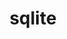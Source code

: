 ---
title: "sqlite"
layout: cache
categories: [package, v0.23.0]
meta: {"versions": ["3.46.0"], "compilers": ["apple-clang@=15.0.0", "cce@=15.0.1", "gcc@=10.2.1", "gcc@=11.1.0", "gcc@=11.4.0", "gcc@=12.3.0", "gcc@=12.4.0", "gcc@=13.2.0", "gcc@=7.3.1", "gcc@=7.5.0", "gcc@=9.4.0", "oneapi@=2024.1.0", "oneapi@=2024.2.1"], "oss": ["amzn2", "centos7", "rhel8", "ubuntu18.04", "ubuntu20.04", "ubuntu22.04", "ubuntu24.04", "ventura"], "platforms": ["darwin", "linux"], "targets": ["aarch64", "neoverse_n1", "neoverse_v1", "neoverse_v2", "ppc64le", "x86_64_v3", "x86_64_v4", "zen4"], "stacks": ["aws-isc", "aws-isc-aarch64", "aws-pcluster-neoverse_v1", "aws-pcluster-x86_64_v4", "build_systems", "data-vis-sdk", "developer-tools-manylinux2014", "e4s", "e4s-cray-rhel", "e4s-neoverse-v2", "e4s-neoverse_v1", "e4s-oneapi", "e4s-power", "e4s-rocm-external", "ml-darwin-aarch64-mps", "ml-linux-aarch64-cpu", "ml-linux-aarch64-cuda", "ml-linux-x86_64-cpu", "ml-linux-x86_64-cuda", "ml-linux-x86_64-rocm", "radiuss", "radiuss-aws", "radiuss-aws-aarch64", "root", "tutorial"], "num_specs": 29, "num_specs_by_stack": {"root": 29, "ml-darwin-aarch64-mps": 1, "aws-isc-aarch64": 2, "radiuss-aws-aarch64": 2, "aws-pcluster-neoverse_v1": 2, "aws-pcluster-x86_64_v4": 4, "aws-isc": 1, "radiuss-aws": 1, "developer-tools-manylinux2014": 1, "e4s-cray-rhel": 1, "radiuss": 2, "build_systems": 1, "e4s-power": 2, "data-vis-sdk": 2, "e4s-neoverse_v1": 2, "e4s-neoverse-v2": 2, "e4s-rocm-external": 1, "e4s": 2, "tutorial": 2, "e4s-oneapi": 2, "ml-linux-aarch64-cuda": 1, "ml-linux-aarch64-cpu": 1, "ml-linux-x86_64-cuda": 1, "ml-linux-x86_64-cpu": 1, "ml-linux-x86_64-rocm": 1}}
spec_details: [{"hash": "7ptibmgtv42gm67mxdwp2x3mczgphzvd", "compiler": "apple-clang@=15.0.0", "versions": ["3.46.0"], "os": "ventura", "platform": "darwin", "target": "aarch64", "variants": ["build_system=autotools", "+column_metadata", "+dynamic_extensions", "+fts", "~functions", "+rtree"], "stacks": ["root", "ml-darwin-aarch64-mps"], "size": "-", "tarball": "https://binaries.spack.io/v0.23.0/build_cache/darwin-ventura-aarch64/apple-clang-15.0.0/sqlite-3.46.0/darwin-ventura-aarch64-apple-clang-15.0.0-sqlite-3.46.0-7ptibmgtv42gm67mxdwp2x3mczgphzvd.spack"}, {"hash": "rqsldkn5wtcsvr6gwjhquhf3f3sxfexj", "compiler": "gcc@=7.3.1", "versions": ["3.46.0"], "os": "amzn2", "platform": "linux", "target": "aarch64", "variants": ["build_system=autotools", "+column_metadata", "+dynamic_extensions", "+fts", "~functions", "+rtree"], "stacks": ["aws-isc-aarch64", "radiuss-aws-aarch64", "root"], "size": "-", "tarball": "https://binaries.spack.io/v0.23.0/build_cache/linux-amzn2-aarch64/gcc-7.3.1/sqlite-3.46.0/linux-amzn2-aarch64-gcc-7.3.1-sqlite-3.46.0-rqsldkn5wtcsvr6gwjhquhf3f3sxfexj.spack"}, {"hash": "opqh7zxodzdlewrfrntts66ci2m3estm", "compiler": "gcc@=12.4.0", "versions": ["3.46.0"], "os": "amzn2", "platform": "linux", "target": "neoverse_n1", "variants": ["build_system=autotools", "+column_metadata", "+dynamic_extensions", "+fts", "~functions", "+rtree"], "stacks": ["root", "aws-pcluster-neoverse_v1"], "size": "-", "tarball": "https://binaries.spack.io/v0.23.0/build_cache/linux-amzn2-neoverse_n1/gcc-12.4.0/sqlite-3.46.0/linux-amzn2-neoverse_n1-gcc-12.4.0-sqlite-3.46.0-opqh7zxodzdlewrfrntts66ci2m3estm.spack"}, {"hash": "r4w5jpeiaa7ed6brsm7zah2nsmw3w2vt", "compiler": "gcc@=7.3.1", "versions": ["3.46.0"], "os": "amzn2", "platform": "linux", "target": "neoverse_n1", "variants": ["build_system=autotools", "+column_metadata", "+dynamic_extensions", "+fts", "~functions", "+rtree"], "stacks": ["aws-isc-aarch64", "radiuss-aws-aarch64", "root"], "size": "-", "tarball": "https://binaries.spack.io/v0.23.0/build_cache/linux-amzn2-neoverse_n1/gcc-7.3.1/sqlite-3.46.0/linux-amzn2-neoverse_n1-gcc-7.3.1-sqlite-3.46.0-r4w5jpeiaa7ed6brsm7zah2nsmw3w2vt.spack"}, {"hash": "f6uj5uuswse3dxeh5hr2vopbtix6p3ni", "compiler": "gcc@=12.4.0", "versions": ["3.46.0"], "os": "amzn2", "platform": "linux", "target": "neoverse_v1", "variants": ["build_system=autotools", "+column_metadata", "+dynamic_extensions", "+fts", "~functions", "+rtree"], "stacks": ["root", "aws-pcluster-neoverse_v1"], "size": "-", "tarball": "https://binaries.spack.io/v0.23.0/build_cache/linux-amzn2-neoverse_v1/gcc-12.4.0/sqlite-3.46.0/linux-amzn2-neoverse_v1-gcc-12.4.0-sqlite-3.46.0-f6uj5uuswse3dxeh5hr2vopbtix6p3ni.spack"}, {"hash": "xzxgcrodn6evudzaqmbujsvmgq2ylwbt", "compiler": "gcc@=12.4.0", "versions": ["3.46.0"], "os": "amzn2", "platform": "linux", "target": "x86_64_v3", "variants": ["build_system=autotools", "+column_metadata", "+dynamic_extensions", "+fts", "~functions", "+rtree"], "stacks": ["aws-pcluster-x86_64_v4", "root"], "size": "-", "tarball": "https://binaries.spack.io/v0.23.0/build_cache/linux-amzn2-x86_64_v3/gcc-12.4.0/sqlite-3.46.0/linux-amzn2-x86_64_v3-gcc-12.4.0-sqlite-3.46.0-xzxgcrodn6evudzaqmbujsvmgq2ylwbt.spack"}, {"hash": "xmwk27ogkoiyz46ajycxp65xstk744ew", "compiler": "gcc@=7.3.1", "versions": ["3.46.0"], "os": "amzn2", "platform": "linux", "target": "x86_64_v3", "variants": ["build_system=autotools", "+column_metadata", "+dynamic_extensions", "+fts", "~functions", "+rtree"], "stacks": ["aws-isc", "root", "radiuss-aws"], "size": "-", "tarball": "https://binaries.spack.io/v0.23.0/build_cache/linux-amzn2-x86_64_v3/gcc-7.3.1/sqlite-3.46.0/linux-amzn2-x86_64_v3-gcc-7.3.1-sqlite-3.46.0-xmwk27ogkoiyz46ajycxp65xstk744ew.spack"}, {"hash": "lxrwv3snozdw7wysjavh4trfkbg5tqem", "compiler": "oneapi@=2024.1.0", "versions": ["3.46.0"], "os": "amzn2", "platform": "linux", "target": "x86_64_v3", "variants": ["build_system=autotools", "+column_metadata", "+dynamic_extensions", "+fts", "~functions", "+rtree"], "stacks": ["aws-pcluster-x86_64_v4", "root"], "size": "-", "tarball": "https://binaries.spack.io/v0.23.0/build_cache/linux-amzn2-x86_64_v3/oneapi-2024.1.0/sqlite-3.46.0/linux-amzn2-x86_64_v3-oneapi-2024.1.0-sqlite-3.46.0-lxrwv3snozdw7wysjavh4trfkbg5tqem.spack"}, {"hash": "6blntgaevt7z4mtrp4mwstkdganxv2id", "compiler": "gcc@=12.4.0", "versions": ["3.46.0"], "os": "amzn2", "platform": "linux", "target": "x86_64_v4", "variants": ["build_system=autotools", "+column_metadata", "+dynamic_extensions", "+fts", "~functions", "+rtree"], "stacks": ["aws-pcluster-x86_64_v4", "root"], "size": "-", "tarball": "https://binaries.spack.io/v0.23.0/build_cache/linux-amzn2-x86_64_v4/gcc-12.4.0/sqlite-3.46.0/linux-amzn2-x86_64_v4-gcc-12.4.0-sqlite-3.46.0-6blntgaevt7z4mtrp4mwstkdganxv2id.spack"}, {"hash": "nqdy35xuq46ov3get3jqylzt2ssgjwwo", "compiler": "oneapi@=2024.1.0", "versions": ["3.46.0"], "os": "amzn2", "platform": "linux", "target": "x86_64_v4", "variants": ["build_system=autotools", "+column_metadata", "+dynamic_extensions", "+fts", "~functions", "+rtree"], "stacks": ["aws-pcluster-x86_64_v4", "root"], "size": "-", "tarball": "https://binaries.spack.io/v0.23.0/build_cache/linux-amzn2-x86_64_v4/oneapi-2024.1.0/sqlite-3.46.0/linux-amzn2-x86_64_v4-oneapi-2024.1.0-sqlite-3.46.0-nqdy35xuq46ov3get3jqylzt2ssgjwwo.spack"}, {"hash": "3hacg53eizpf3fxb4fn6offzftw5ivo2", "compiler": "gcc@=10.2.1", "versions": ["3.46.0"], "os": "centos7", "platform": "linux", "target": "x86_64_v3", "variants": ["build_system=autotools", "+column_metadata", "+dynamic_extensions", "+fts", "~functions", "+rtree"], "stacks": ["root", "developer-tools-manylinux2014"], "size": "-", "tarball": "https://binaries.spack.io/v0.23.0/build_cache/linux-centos7-x86_64_v3/gcc-10.2.1/sqlite-3.46.0/linux-centos7-x86_64_v3-gcc-10.2.1-sqlite-3.46.0-3hacg53eizpf3fxb4fn6offzftw5ivo2.spack"}, {"hash": "3dzo4ryby5ddhs7mgbdhrk6uu4lmckdk", "compiler": "cce@=15.0.1", "versions": ["3.46.0"], "os": "rhel8", "platform": "linux", "target": "zen4", "variants": ["build_system=autotools", "+column_metadata", "+dynamic_extensions", "+fts", "~functions", "+rtree"], "stacks": ["e4s-cray-rhel", "root"], "size": "-", "tarball": "https://binaries.spack.io/v0.23.0/build_cache/linux-rhel8-zen4/cce-15.0.1/sqlite-3.46.0/linux-rhel8-zen4-cce-15.0.1-sqlite-3.46.0-3dzo4ryby5ddhs7mgbdhrk6uu4lmckdk.spack"}, {"hash": "qjpabl5inwz3nud3zzauufz4cwxqstue", "compiler": "gcc@=7.5.0", "versions": ["3.46.0"], "os": "ubuntu18.04", "platform": "linux", "target": "x86_64_v3", "variants": ["build_system=autotools", "+column_metadata", "+dynamic_extensions", "+fts", "~functions", "+rtree"], "stacks": ["root", "radiuss", "build_systems"], "size": "-", "tarball": "https://binaries.spack.io/v0.23.0/build_cache/linux-ubuntu18.04-x86_64_v3/gcc-7.5.0/sqlite-3.46.0/linux-ubuntu18.04-x86_64_v3-gcc-7.5.0-sqlite-3.46.0-qjpabl5inwz3nud3zzauufz4cwxqstue.spack"}, {"hash": "5jd236xgcnt3npzmaaarpszqq676osk7", "compiler": "gcc@=7.5.0", "versions": ["3.46.0"], "os": "ubuntu18.04", "platform": "linux", "target": "x86_64_v3", "variants": ["build_system=autotools", "+column_metadata", "+dynamic_extensions", "+fts", "~functions", "+rtree"], "stacks": ["root", "radiuss"], "size": "-", "tarball": "https://binaries.spack.io/v0.23.0/build_cache/linux-ubuntu18.04-x86_64_v3/gcc-7.5.0/sqlite-3.46.0/linux-ubuntu18.04-x86_64_v3-gcc-7.5.0-sqlite-3.46.0-5jd236xgcnt3npzmaaarpszqq676osk7.spack"}, {"hash": "afcyo6ifveisf2m2qzafsnqmbzuvjprj", "compiler": "gcc@=9.4.0", "versions": ["3.46.0"], "os": "ubuntu20.04", "platform": "linux", "target": "ppc64le", "variants": ["build_system=autotools", "+column_metadata", "+dynamic_extensions", "+fts", "~functions", "+rtree"], "stacks": ["e4s-power", "root"], "size": "-", "tarball": "https://binaries.spack.io/v0.23.0/build_cache/linux-ubuntu20.04-ppc64le/gcc-9.4.0/sqlite-3.46.0/linux-ubuntu20.04-ppc64le-gcc-9.4.0-sqlite-3.46.0-afcyo6ifveisf2m2qzafsnqmbzuvjprj.spack"}, {"hash": "3ap2m7jwvjghsad52kynqnroe5ywx7vj", "compiler": "gcc@=9.4.0", "versions": ["3.46.0"], "os": "ubuntu20.04", "platform": "linux", "target": "ppc64le", "variants": ["build_system=autotools", "+column_metadata", "+dynamic_extensions", "+fts", "~functions", "+rtree"], "stacks": ["e4s-power", "root"], "size": "-", "tarball": "https://binaries.spack.io/v0.23.0/build_cache/linux-ubuntu20.04-ppc64le/gcc-9.4.0/sqlite-3.46.0/linux-ubuntu20.04-ppc64le-gcc-9.4.0-sqlite-3.46.0-3ap2m7jwvjghsad52kynqnroe5ywx7vj.spack"}, {"hash": "loumgf3nm7lc277weibk4rvej2eicc4o", "compiler": "gcc@=11.1.0", "versions": ["3.46.0"], "os": "ubuntu20.04", "platform": "linux", "target": "x86_64_v3", "variants": ["build_system=autotools", "+column_metadata", "+dynamic_extensions", "+fts", "~functions", "+rtree"], "stacks": ["data-vis-sdk", "root"], "size": "-", "tarball": "https://binaries.spack.io/v0.23.0/build_cache/linux-ubuntu20.04-x86_64_v3/gcc-11.1.0/sqlite-3.46.0/linux-ubuntu20.04-x86_64_v3-gcc-11.1.0-sqlite-3.46.0-loumgf3nm7lc277weibk4rvej2eicc4o.spack"}, {"hash": "viggncdskrzcrkgm7yndz47fa5j7xy6n", "compiler": "gcc@=11.1.0", "versions": ["3.46.0"], "os": "ubuntu20.04", "platform": "linux", "target": "x86_64_v3", "variants": ["build_system=autotools", "+column_metadata", "+dynamic_extensions", "+fts", "~functions", "+rtree"], "stacks": ["data-vis-sdk", "root"], "size": "-", "tarball": "https://binaries.spack.io/v0.23.0/build_cache/linux-ubuntu20.04-x86_64_v3/gcc-11.1.0/sqlite-3.46.0/linux-ubuntu20.04-x86_64_v3-gcc-11.1.0-sqlite-3.46.0-viggncdskrzcrkgm7yndz47fa5j7xy6n.spack"}, {"hash": "yaebu7m4k4kzqmwurv4bkjsxaztgpevd", "compiler": "gcc@=11.4.0", "versions": ["3.46.0"], "os": "ubuntu22.04", "platform": "linux", "target": "neoverse_v1", "variants": ["build_system=autotools", "+column_metadata", "+dynamic_extensions", "+fts", "~functions", "+rtree"], "stacks": ["root", "e4s-neoverse_v1"], "size": "-", "tarball": "https://binaries.spack.io/v0.23.0/build_cache/linux-ubuntu22.04-neoverse_v1/gcc-11.4.0/sqlite-3.46.0/linux-ubuntu22.04-neoverse_v1-gcc-11.4.0-sqlite-3.46.0-yaebu7m4k4kzqmwurv4bkjsxaztgpevd.spack"}, {"hash": "aufl4shqud332kssdokleg22747xv6iz", "compiler": "gcc@=11.4.0", "versions": ["3.46.0"], "os": "ubuntu22.04", "platform": "linux", "target": "neoverse_v1", "variants": ["build_system=autotools", "+column_metadata", "+dynamic_extensions", "+fts", "~functions", "+rtree"], "stacks": ["root", "e4s-neoverse_v1"], "size": "-", "tarball": "https://binaries.spack.io/v0.23.0/build_cache/linux-ubuntu22.04-neoverse_v1/gcc-11.4.0/sqlite-3.46.0/linux-ubuntu22.04-neoverse_v1-gcc-11.4.0-sqlite-3.46.0-aufl4shqud332kssdokleg22747xv6iz.spack"}, {"hash": "ffjjwhdy2fzgnkmpckunulfzptsaljiv", "compiler": "gcc@=11.4.0", "versions": ["3.46.0"], "os": "ubuntu22.04", "platform": "linux", "target": "neoverse_v2", "variants": ["build_system=autotools", "+column_metadata", "+dynamic_extensions", "+fts", "~functions", "+rtree"], "stacks": ["root", "e4s-neoverse-v2"], "size": "-", "tarball": "https://binaries.spack.io/v0.23.0/build_cache/linux-ubuntu22.04-neoverse_v2/gcc-11.4.0/sqlite-3.46.0/linux-ubuntu22.04-neoverse_v2-gcc-11.4.0-sqlite-3.46.0-ffjjwhdy2fzgnkmpckunulfzptsaljiv.spack"}, {"hash": "7236mhv34udizmpi7smjkr74ab762wxf", "compiler": "gcc@=11.4.0", "versions": ["3.46.0"], "os": "ubuntu22.04", "platform": "linux", "target": "neoverse_v2", "variants": ["build_system=autotools", "+column_metadata", "+dynamic_extensions", "+fts", "~functions", "+rtree"], "stacks": ["root", "e4s-neoverse-v2"], "size": "-", "tarball": "https://binaries.spack.io/v0.23.0/build_cache/linux-ubuntu22.04-neoverse_v2/gcc-11.4.0/sqlite-3.46.0/linux-ubuntu22.04-neoverse_v2-gcc-11.4.0-sqlite-3.46.0-7236mhv34udizmpi7smjkr74ab762wxf.spack"}, {"hash": "ogdosm6dqmim5545dvloiyn5nvydhfra", "compiler": "gcc@=11.4.0", "versions": ["3.46.0"], "os": "ubuntu22.04", "platform": "linux", "target": "x86_64_v3", "variants": ["build_system=autotools", "+column_metadata", "+dynamic_extensions", "+fts", "~functions", "+rtree"], "stacks": ["e4s-rocm-external", "root", "e4s", "tutorial"], "size": "-", "tarball": "https://binaries.spack.io/v0.23.0/build_cache/linux-ubuntu22.04-x86_64_v3/gcc-11.4.0/sqlite-3.46.0/linux-ubuntu22.04-x86_64_v3-gcc-11.4.0-sqlite-3.46.0-ogdosm6dqmim5545dvloiyn5nvydhfra.spack"}, {"hash": "4amglhlsn7h7tulpodtx2cpdy6zdotph", "compiler": "gcc@=11.4.0", "versions": ["3.46.0"], "os": "ubuntu22.04", "platform": "linux", "target": "x86_64_v3", "variants": ["build_system=autotools", "+column_metadata", "+dynamic_extensions", "+fts", "~functions", "+rtree"], "stacks": ["e4s", "root"], "size": "-", "tarball": "https://binaries.spack.io/v0.23.0/build_cache/linux-ubuntu22.04-x86_64_v3/gcc-11.4.0/sqlite-3.46.0/linux-ubuntu22.04-x86_64_v3-gcc-11.4.0-sqlite-3.46.0-4amglhlsn7h7tulpodtx2cpdy6zdotph.spack"}, {"hash": "zamnrg6vbwtzdknvmqz5gej5z7p5yzax", "compiler": "oneapi@=2024.2.1", "versions": ["3.46.0"], "os": "ubuntu22.04", "platform": "linux", "target": "x86_64_v3", "variants": ["build_system=autotools", "+column_metadata", "+dynamic_extensions", "+fts", "~functions", "+rtree"], "stacks": ["root", "e4s-oneapi"], "size": "-", "tarball": "https://binaries.spack.io/v0.23.0/build_cache/linux-ubuntu22.04-x86_64_v3/oneapi-2024.2.1/sqlite-3.46.0/linux-ubuntu22.04-x86_64_v3-oneapi-2024.2.1-sqlite-3.46.0-zamnrg6vbwtzdknvmqz5gej5z7p5yzax.spack"}, {"hash": "kakjbi7r4x4mmkseya6skw3v3tcoditq", "compiler": "oneapi@=2024.2.1", "versions": ["3.46.0"], "os": "ubuntu22.04", "platform": "linux", "target": "x86_64_v3", "variants": ["build_system=autotools", "+column_metadata", "+dynamic_extensions", "+fts", "~functions", "+rtree"], "stacks": ["root", "e4s-oneapi"], "size": "-", "tarball": "https://binaries.spack.io/v0.23.0/build_cache/linux-ubuntu22.04-x86_64_v3/oneapi-2024.2.1/sqlite-3.46.0/linux-ubuntu22.04-x86_64_v3-oneapi-2024.2.1-sqlite-3.46.0-kakjbi7r4x4mmkseya6skw3v3tcoditq.spack"}, {"hash": "b63y5mxrvtgp35ruiertnxzrnwzoxk44", "compiler": "gcc@=12.3.0", "versions": ["3.46.0"], "os": "ubuntu22.04", "platform": "linux", "target": "x86_64_v3", "variants": ["build_system=autotools", "+column_metadata", "+dynamic_extensions", "+fts", "~functions", "+rtree"], "stacks": ["root", "tutorial"], "size": "-", "tarball": "https://binaries.spack.io/v0.23.0/build_cache/linux-ubuntu22.04-x86_64_v3/gcc-12.3.0/sqlite-3.46.0/linux-ubuntu22.04-x86_64_v3-gcc-12.3.0-sqlite-3.46.0-b63y5mxrvtgp35ruiertnxzrnwzoxk44.spack"}, {"hash": "ayytpbn54bal6dz5men2632jnuethjhk", "compiler": "gcc@=13.2.0", "versions": ["3.46.0"], "os": "ubuntu24.04", "platform": "linux", "target": "aarch64", "variants": ["build_system=autotools", "+column_metadata", "+dynamic_extensions", "+fts", "~functions", "+rtree"], "stacks": ["ml-linux-aarch64-cuda", "root", "ml-linux-aarch64-cpu"], "size": "-", "tarball": "https://binaries.spack.io/v0.23.0/build_cache/linux-ubuntu24.04-aarch64/gcc-13.2.0/sqlite-3.46.0/linux-ubuntu24.04-aarch64-gcc-13.2.0-sqlite-3.46.0-ayytpbn54bal6dz5men2632jnuethjhk.spack"}, {"hash": "zwhxecz72ta443t6ejsvbqvrto5srbb5", "compiler": "gcc@=13.2.0", "versions": ["3.46.0"], "os": "ubuntu24.04", "platform": "linux", "target": "x86_64_v3", "variants": ["build_system=autotools", "+column_metadata", "+dynamic_extensions", "+fts", "~functions", "+rtree"], "stacks": ["ml-linux-x86_64-cuda", "root", "ml-linux-x86_64-cpu", "ml-linux-x86_64-rocm"], "size": "-", "tarball": "https://binaries.spack.io/v0.23.0/build_cache/linux-ubuntu24.04-x86_64_v3/gcc-13.2.0/sqlite-3.46.0/linux-ubuntu24.04-x86_64_v3-gcc-13.2.0-sqlite-3.46.0-zwhxecz72ta443t6ejsvbqvrto5srbb5.spack"}]
---